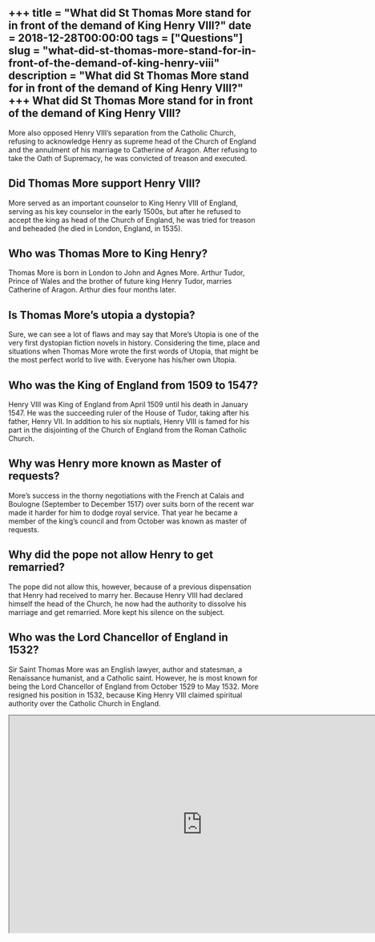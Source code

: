 +++
title = "What did St Thomas More stand for in front of the demand of King Henry VIII?"
date = 2018-12-28T00:00:00
tags = ["Questions"]
slug = "what-did-st-thomas-more-stand-for-in-front-of-the-demand-of-king-henry-viii"
description = "What did St Thomas More stand for in front of the demand of King Henry VIII?"
+++
What did St Thomas More stand for in front of the demand of King Henry VIII?
----------------------------------------------------------------------------

More also opposed Henry VIII’s separation from the Catholic Church, refusing to acknowledge Henry as supreme head of the Church of England and the annulment of his marriage to Catherine of Aragon. After refusing to take the Oath of Supremacy, he was convicted of treason and executed.

Did Thomas More support Henry VIII?
-----------------------------------

More served as an important counselor to King Henry VIII of England, serving as his key counselor in the early 1500s, but after he refused to accept the king as head of the Church of England, he was tried for treason and beheaded (he died in London, England, in 1535).

Who was Thomas More to King Henry?
----------------------------------

Thomas More is born in London to John and Agnes More. Arthur Tudor, Prince of Wales and the brother of future king Henry Tudor, marries Catherine of Aragon. Arthur dies four months later.

Is Thomas More’s utopia a dystopia?
-----------------------------------

Sure, we can see a lot of flaws and may say that More’s Utopia is one of the very first dystopian fiction novels in history. Considering the time, place and situations when Thomas More wrote the first words of Utopia, that might be the most perfect world to live with. Everyone has his/her own Utopia.

Who was the King of England from 1509 to 1547?
----------------------------------------------

Henry VIII was King of England from April 1509 until his death in January 1547. He was the succeeding ruler of the House of Tudor, taking after his father, Henry VII. In addition to his six nuptials, Henry VIII is famed for his part in the disjointing of the Church of England from the Roman Catholic Church.

Why was Henry more known as Master of requests?
-----------------------------------------------

More’s success in the thorny negotiations with the French at Calais and Boulogne (September to December 1517) over suits born of the recent war made it harder for him to dodge royal service. That year he became a member of the king’s council and from October was known as master of requests.

Why did the pope not allow Henry to get remarried?
--------------------------------------------------

The pope did not allow this, however, because of a previous dispensation that Henry had received to marry her. Because Henry VIII had declared himself the head of the Church, he now had the authority to dissolve his marriage and get remarried. More kept his silence on the subject.

Who was the Lord Chancellor of England in 1532?
-----------------------------------------------

Sir Saint Thomas More was an English lawyer, author and statesman, a Renaissance humanist, and a Catholic saint. However, he is most known for being the Lord Chancellor of England from October 1529 to May 1532. More resigned his position in 1532, because King Henry VIII claimed spiritual authority over the Catholic Church in England.

<iframe allow="accelerometer; autoplay; clipboard-write; encrypted-media; gyroscope; picture-in-picture" allowfullscreen="" class="__youtube_prefs__  epyt-is-override  no-lazyload" data-no-lazy="1" data-origheight="433" data-origwidth="770" data-skipgform_ajax_framebjll="" height="433" id="_ytid_12112" loading="lazy" src="https://www.youtube.com/embed/ewLpXw6uN28?enablejsapi=1&autoplay=0&cc_load_policy=0&cc_lang_pref=&iv_load_policy=1&loop=0&modestbranding=0&rel=1&fs=1&playsinline=0&autohide=2&theme=dark&color=red&controls=1&" title="YouTube player" width="770"></iframe>